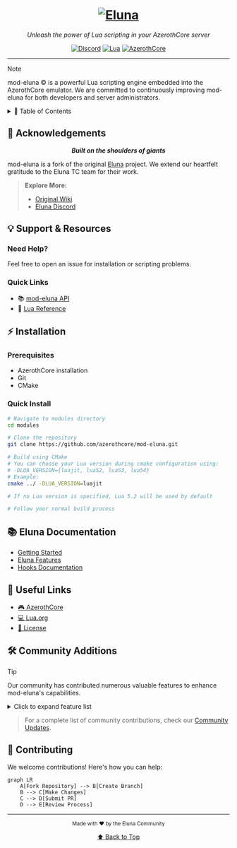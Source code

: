 <div align="center">

# [![Eluna](src/LuaEngine/docs/Eluna.png)](https://github.com/ElunaLuaEngine/Eluna)

*Unleash the power of Lua scripting in your AzerothCore server*

[![Discord](https://img.shields.io/badge/Discord-Join%20Us-7289DA?style=for-the-badge&logo=discord&logoColor=white)](https://discord.com/invite/ZKSVREE7)
[![Lua](https://img.shields.io/badge/Lua-5.2-2C2D72?style=for-the-badge&logo=lua&logoColor=white)](http://www.lua.org/manual/5.2/)
[![AzerothCore](https://img.shields.io/badge/AzerothCore-Integrated-darkgreen?style=for-the-badge)](http://www.azerothcore.org/)

---
</div>

> [!NOTE]
> mod-eluna © is a powerful Lua scripting engine embedded into the AzerothCore emulator. We are committed to continuously improving mod-eluna for both developers and server administrators.

<details>
<summary>🎯 Table of Contents</summary>

- [Acknowledgements](#-acknowledgements)
- [Support & Resources](#-support--resources)
- [Community](#-community)
- [Installation](#-installation)
- [Documentation](#-documentation)
- [Useful Links](#-useful-links)
- [Community Additions](#%EF%B8%8F-community-additions)
- [Contributing](#-contributing)
</details>

## 🌟 Acknowledgements
<div align="center">

***Built on the shoulders of giants***
</div>

mod-eluna is a fork of the original [Eluna](https://github.com/ElunaLuaEngine/Eluna) project. We extend our heartfelt gratitude to the Eluna TC team for their work.

> **Explore More:**
> - [Original Wiki](https://github.com/ElunaLuaEngine/Eluna)
> - [Eluna Discord](https://discord.gg/bjkCVWqqfX)

## 💡 Support & Resources

### Need Help?
Feel free to open an issue for installation or scripting problems.

### Quick Links
- 📚 [mod-eluna API](https://www.azerothcore.org/eluna/)
- 📖 [Lua Reference](http://www.lua.org/manual/5.2/)

</div>

## ⚡ Installation

### Prerequisites
- AzerothCore installation
- Git
- CMake

### Quick Install
```bash
# Navigate to modules directory
cd modules

# Clone the repository
git clone https://github.com/azerothcore/mod-eluna.git

# Build using CMake
# You can choose your Lua version during cmake configuration using:
# -DLUA_VERSION={luajit, lua52, lua53, lua54}
# Example:
cmake ../ -DLUA_VERSION=luajit

# If no Lua version is specified, Lua 5.2 will be used by default

# Follow your normal build process
```

## 📚 Eluna Documentation
- [Getting Started](https://github.com/ElunaLuaEngine/Eluna/blob/master/docs/USAGE.md)
- [Eluna Features](https://github.com/ElunaLuaEngine/Eluna/blob/master/docs/IMPL_DETAILS.md)
- [Hooks Documentation](https://github.com/azerothcore/mod-eluna/blob/master/src/LuaEngine/Hooks.h)

## 🔗 Useful Links
- [🎮 AzerothCore](http://www.azerothcore.org/)
- [💻 Lua.org](http://www.lua.org/)
- [📜 License](https://github.com/azerothcore/mod-eluna/blob/master/LICENSE)

## 🛠️ Community Additions

> [!TIP]
> Our community has contributed numerous valuable features to enhance mod-eluna's capabilities.

<details>
<summary>Click to expand feature list</summary>

### Player Events
```lua
PLAYER_EVENT_ON_PET_ADDED_TO_WORLD
PLAYER_EVENT_ON_LEARN_SPELL
PLAYER_EVENT_ON_UPDATE_AREA
```

### Unit Methods
```lua
Unit:ModifyThreatPct()
Unit:GetAttackers()
Unit:SetSpeedRate(unitMoveType, speed)
```

### Miscellaneous Features
```lua
HttpRequest()
WorldDBQueryAsync
CharDBQueryAsync
AuthDBQueryAsync
```
</details>

> For a complete list of community contributions, check our [Community Updates](https://github.com/azerothcore/mod-eluna/blob/master/COMMUNITY_UPDATES).

## 🤝 Contributing

We welcome contributions! Here's how you can help:

```mermaid
graph LR
    A[Fork Repository] --> B[Create Branch]
    B --> C[Make Changes]
    C --> D[Submit PR]
    D --> E[Review Process]
```

<div align="center">

---
<sub>Made with ❤️ by the Eluna Community</sub>

[⬆ Back to Top](#)
</div>
